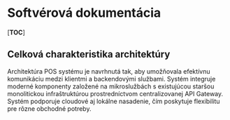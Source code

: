 # Softvérová dokumentácia

[__TOC__]

## Celková charakteristika architektúry

Architektúra POS systému je navrhnutá tak, aby umožňovala efektívnu komunikáciu medzi klientmi a backendovými službami. Systém integruje moderné komponenty založené na mikroslužbách s existujúcou staršou monolitickou infraštruktúrou prostredníctvom centralizovanej API Gateway. Systém podporuje cloudové aj lokálne nasadenie, čím poskytuje flexibilitu pre rôzne obchodné potreby.
